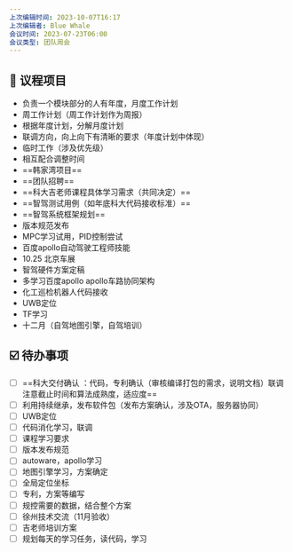 ```yaml
---
上次编辑时间: 2023-10-07T16:17
上次编辑者: Blue Whale
会议时间: 2023-07-23T06:00
会议类型: 团队周会
---
```

## 📣 议程项目

- 负责一个模块部分的人有年度，月度工作计划
- 周工作计划（周工作计划作为周报）
- 根据年度计划，分解月度计划
- 联调方向，向上向下有清晰的要求（年度计划中体现）
- 临时工作（涉及优先级）
- 相互配合调整时间
- ==韩家湾项目==
- ==团队招聘==
- ==科大吉老师课程具体学习需求（共同决定）==
- ==智驾测试用例（如年底科大代码接收标准）==
- ==智驾系统框架规划==
- 版本规范发布
- MPC学习试用，PID控制尝试
- 百度apollo自动驾驶工程师技能
- 10.25 北京车展
- 智驾硬件方案定稿
- 多学习百度apollo apollo车路协同架构
- 化工巡检机器人代码接收
- UWB定位
- TF学习
- 十二月（自驾地图引擎，自驾培训）

## ☑️ 待办事项

- [ ] ==科大交付确认 ：代码，专利确认（审核编译打包的需求，说明文档）联调注意截止时间和算法成熟度，适应度==
- [ ] 利用持续继承，发布软件包（发布方案确认，涉及OTA，服务器协同）
- [ ] UWB定位
- [ ] 代码消化学习，联调
- [ ] 课程学习要求
- [ ] 版本发布规范
- [ ] autoware，apollo学习
- [ ] 地图引擎学习，方案确定
- [ ] 全局定位坐标
- [ ] 专利，方案等编写
- [ ] 规控需要的数据，结合整个方案
- [ ] 徐州技术交流（11月验收）
- [ ] 吉老师培训方案
- [ ] 规划每天的学习任务，读代码，学习